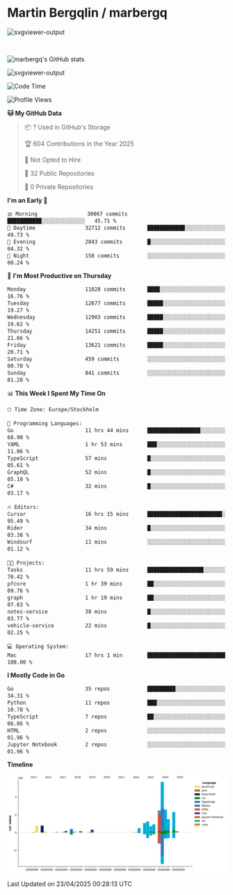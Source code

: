 # Martin Bergqlin / marbergq

![svgviewer-output](https://user-images.githubusercontent.com/2405410/206014777-22d41ecb-c24f-421d-b7d9-bba2cb5bb0de.svg)

<br>

<!--- [![Martin's Week](https://github-readme-stats.vercel.app/api/wakatime?username=marbergq&theme=dark)](https://github.com/anuraghazra/github-readme-stats) -->

![marbergq's GitHub stats](https://github-readme-stats.vercel.app/api?username=marbergq&count_private=true&show_icons=true)

![svgviewer-output](https://wakatime.com/badge/user/3f0a2069-6683-4e19-9a4a-7d21ea815067.svg)

<!--START_SECTION:waka-->
![Code Time](http://img.shields.io/badge/Code%20Time-5%2C027%20hrs%2040%20mins-blue)

![Profile Views](http://img.shields.io/badge/Profile%20Views-0-blue)

**🐱 My GitHub Data** 

> 📦 ? Used in GitHub's Storage 
 > 
> 🏆 604 Contributions in the Year 2025
 > 
> 🚫 Not Opted to Hire
 > 
> 📜 32 Public Repositories 
 > 
> 🔑 0 Private Repositories 
 > 
**I'm an Early 🐤** 

```text
🌞 Morning                30067 commits       ███████████░░░░░░░░░░░░░░   45.71 % 
🌆 Daytime                32712 commits       ████████████░░░░░░░░░░░░░   49.73 % 
🌃 Evening                2843 commits        █░░░░░░░░░░░░░░░░░░░░░░░░   04.32 % 
🌙 Night                  158 commits         ░░░░░░░░░░░░░░░░░░░░░░░░░   00.24 % 
```
📅 **I'm Most Productive on Thursday** 

```text
Monday                   11028 commits       ████░░░░░░░░░░░░░░░░░░░░░   16.76 % 
Tuesday                  12677 commits       █████░░░░░░░░░░░░░░░░░░░░   19.27 % 
Wednesday                12903 commits       █████░░░░░░░░░░░░░░░░░░░░   19.62 % 
Thursday                 14251 commits       █████░░░░░░░░░░░░░░░░░░░░   21.66 % 
Friday                   13621 commits       █████░░░░░░░░░░░░░░░░░░░░   20.71 % 
Saturday                 459 commits         ░░░░░░░░░░░░░░░░░░░░░░░░░   00.70 % 
Sunday                   841 commits         ░░░░░░░░░░░░░░░░░░░░░░░░░   01.28 % 
```


📊 **This Week I Spent My Time On** 

```text
🕑︎ Time Zone: Europe/Stockholm

💬 Programming Languages: 
Go                       11 hrs 44 mins      █████████████████░░░░░░░░   68.90 % 
YAML                     1 hr 53 mins        ███░░░░░░░░░░░░░░░░░░░░░░   11.06 % 
TypeScript               57 mins             █░░░░░░░░░░░░░░░░░░░░░░░░   05.61 % 
GraphQL                  52 mins             █░░░░░░░░░░░░░░░░░░░░░░░░   05.10 % 
C#                       32 mins             █░░░░░░░░░░░░░░░░░░░░░░░░   03.17 % 

🔥 Editors: 
Cursor                   16 hrs 15 mins      ████████████████████████░   95.49 % 
Rider                    34 mins             █░░░░░░░░░░░░░░░░░░░░░░░░   03.38 % 
Windsurf                 11 mins             ░░░░░░░░░░░░░░░░░░░░░░░░░   01.12 % 

🐱‍💻 Projects: 
Tasks                    11 hrs 59 mins      ██████████████████░░░░░░░   70.42 % 
pfcore                   1 hr 39 mins        ██░░░░░░░░░░░░░░░░░░░░░░░   09.76 % 
graph                    1 hr 19 mins        ██░░░░░░░░░░░░░░░░░░░░░░░   07.83 % 
notes-service            38 mins             █░░░░░░░░░░░░░░░░░░░░░░░░   03.77 % 
vehicle-service          22 mins             █░░░░░░░░░░░░░░░░░░░░░░░░   02.25 % 

💻 Operating System: 
Mac                      17 hrs 1 min        █████████████████████████   100.00 % 
```

**I Mostly Code in Go** 

```text
Go                       35 repos            █████████░░░░░░░░░░░░░░░░   34.31 % 
Python                   11 repos            ███░░░░░░░░░░░░░░░░░░░░░░   10.78 % 
TypeScript               7 repos             ██░░░░░░░░░░░░░░░░░░░░░░░   06.86 % 
HTML                     2 repos             ░░░░░░░░░░░░░░░░░░░░░░░░░   01.96 % 
Jupyter Notebook         2 repos             ░░░░░░░░░░░░░░░░░░░░░░░░░   01.96 % 
```



**Timeline**

![Lines of Code chart](https://raw.githubusercontent.com/marbergq/marbergq/main/assets/bar_graph.png)


 Last Updated on 23/04/2025 00:28:13 UTC
<!--END_SECTION:waka-->
